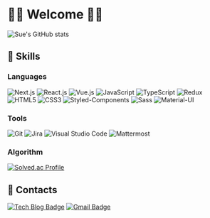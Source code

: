 # 🙌🏻 Welcome 🙌🏻

![Sue's GitHub stats](https://github-readme-stats.vercel.app/api?username=cjscoding&show_icons=true&theme=radical)

## 💪 Skills
### Languages
![Next.js](https://img.shields.io/badge/Next-black?style=for-the-badge&logo=next.js&logoColor=white)
![React.js](https://img.shields.io/badge/React-20232a?style=for-the-badge&logo=React&logoColor=#5bccea)
![Vue.js](https://img.shields.io/badge/Vue.js-4FC08D.svg?&style=for-the-badge&logo=Vue.js&logoColor=white)
![JavaScript](https://img.shields.io/badge/JavaScript-F7DF1E.svg?&style=for-the-badge&logo=JavaScript&logoColor=white)
![TypeScript](https://img.shields.io/badge/TypeScript-3178C6.svg?&style=for-the-badge&logo=TypeScript&logoColor=white)
![Redux](https://img.shields.io/badge/Redux-764ABC.svg?&style=for-the-badge&logo=Redux&logoColor=white)
</br>
![HTML5](https://img.shields.io/badge/HTML5-E34F26.svg?&style=for-the-badge&logo=HTML5&logoColor=white)
![CSS3](https://img.shields.io/badge/CSS3-1572B6.svg?&style=for-the-badge&logo=CSS3&logoColor=white)
![Styled-Components](https://img.shields.io/badge/styled%20components-DB7093.svg?&style=for-the-badge&logo=styled%20components&logoColor=white)
![Sass](https://img.shields.io/badge/Sass-CC6699.svg?&style=for-the-badge&logo=Sass&logoColor=white)
![Material-UI](https://img.shields.io/badge/MUI-007FFF.svg?&style=for-the-badge&logo=MUI&logoColor=white)

### Tools
![Git](https://img.shields.io/badge/Git-F05032.svg?&style=for-the-badge&logo=Git&logoColor=white)
![Jira](https://img.shields.io/badge/Jira%20Software-0052CC.svg?&style=for-the-badge&logo=Jira%20Software&logoColor=white)
![Visual Studio Code](https://img.shields.io/badge/Visual%20Studio%20Code-007ACC.svg?&style=for-the-badge&logo=Visual%20Studio%20Code&logoColor=white)
![Mattermost](https://img.shields.io/badge/Mattermost-0058CC.svg?&style=for-the-badge&logo=Mattermost&logoColor=white)

### Algorithm
[![Solved.ac Profile](http://mazassumnida.wtf/api/v2/generate_badge?boj=gisu1022)](https://solved.ac/gisu1022/)
 
## 🤝 Contacts
[![Tech Blog Badge](http://img.shields.io/badge/Velog-20C997.svg?style=flat-square&logo=Velog&logoColor=white&link=https://velog.io/@cjscoding/)](https://velog.io/@cjscoding/)
[![Gmail Badge](https://img.shields.io/badge/Gmail-d14836?style=flat-square&logo=Gmail&logoColor=white&link=mailto:cjscoding1997@gmail.com)](mailto:cjscoding1997@gmail.com)
